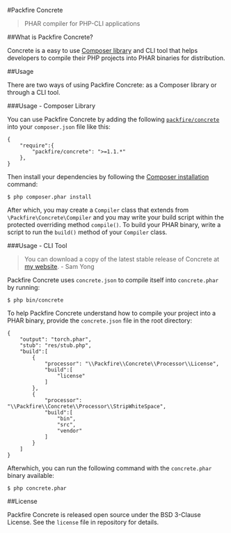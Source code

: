 #Packfire Concrete

>PHAR compiler for PHP-CLI applications 

##What is Packfire Concrete?

Concrete is a easy to use [Composer library](https://packagist.org/packages/packfire/concrete) and CLI tool that helps developers to compile their PHP projects into PHAR binaries for distribution. 

##Usage

There are two ways of using Packfire Concrete: as a Composer library or through a CLI tool.

###Usage - Composer Library

You can use Packfire Concrete by adding the following [`packfire/concrete`](https://packagist.org/packages/packfire/concrete) into your `composer.json` file like this:

    {
        "require":{
            "packfire/concrete": ">=1.1.*"
        },
    }

Then install your dependencies by following the [Composer installation](http://getcomposer.org/doc/00-intro.md) command:

    $ php composer.phar install

After which, you may create a `Compiler` class that extends from `\Packfire\Concrete\Compiler` and you may write your build script within the protected overriding method `compile()`. To build your PHAR binary, write a script to run the `build()` method of your `Compiler` class.

###Usage - CLI Tool

> You can download a copy of the latest stable release of Concrete at [my website](http://mauris.sg/bin/concrete.phar). - Sam Yong

Packfire Concrete uses `concrete.json` to compile itself into `concrete.phar` by running:

    $ php bin/concrete

To help Packfire Concrete understand how to compile your project into a PHAR binary, provide the `concrete.json` file in the root directory:

    {
		"output": "torch.phar",
		"stub": "res/stub.php",
		"build":[
			{
				"processor": "\\Packfire\\Concrete\\Processor\\License",
				"build":[
					"license"
				]
			},
			{
				"processor": "\\Packfire\\Concrete\\Processor\\StripWhiteSpace",
				"build":[
					"bin",
					"src",
					"vendor"
				]
			}
		]
	}

Afterwhich, you can run the following command with the `concrete.phar` binary available:

    $ php concrete.phar

##License

Packfire Concrete is released open source under the BSD 3-Clause License. See the `license` file in repository for details.